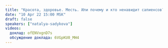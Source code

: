 ```yaml
---
title: "Красота, здоровье. Месть. Или почему и кто ненавидит сапиенсов? Антропологический детектив ч.1"
date: "10 Apr 22 15:00 MSK"
draft: false
speakers: ["natalya-sadykova"]
videos:
  доклад: ofENVxgnD7s
  обсуждение доклада: 6VGpKU0_MH4
---
```


